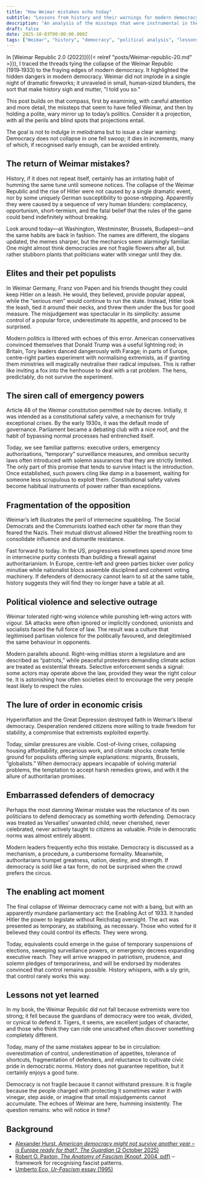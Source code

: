 ```yaml
---
title: "How Weimar mistakes echo today"
subtitle: "Lessons from history and their warnings for modern democracy"
description: "An analysis of the missteps that were instrumental in the collapse of the Weimar Republic and how similar patterns can be observed in contemporary politics. Not a prediction, but a cautionary projection."
draft: false
date: 2025-10-03T00:00:00.000Z
tags: ["Weimar", "history", "democracy", "political analysis", "lessons"]
---
```


In [Weimar Republic 2.0 (2022)]({{< relref "posts/Weimar-republic-20.md" >}}), I traced the threads tying the collapse 
of the Weimar Republic (1919‑1933) to the fraying edges of modern democracy. It highlighted the hidden dangers in 
modern democracy. Weimar did not implode in a single night of dramatic fireworks; it unraveled in small, human‑sized 
blunders, the sort that make history sigh and mutter, "I told you so."

This post builds on that compass, first by examining, with careful attention and more detail, the missteps that 
seem to have felled Weimar, and then by holding a polite, wary mirror up to today’s politics. Consider it a projection, 
with all the perils and blind spots that projections entail. 

The goal is not to indulge in melodrama but to issue a clear warning: Democracy does not collapse in one fell swoop; 
it dies in increments, many of which, if recognised early enough, can be avoided entirely.

## The return of Weimar mistakes?

History, if it does not repeat itself, certainly has an irritating habit of humming the same tune until someone notices. 
The collapse of the Weimar Republic and the rise of Hitler were not caused by a single dramatic event, nor by some 
uniquely German susceptibility to goose-stepping. Apparently they were caused by a sequence of very human blunders: 
complacency, opportunism, short-termism, and the fatal belief that the rules of the game could bend indefinitely 
without breaking.

Look around today—at Washington, Westminster, Brussels, Budapest—and the same habits are back in fashion. The names 
are different, the slogans updated, the memes sharper, but the mechanics seem alarmingly familiar. One might almost 
think democracies are not fragile flowers after all, but rather stubborn plants that politicians water with vinegar 
until they die.

## Elites and their pet populists

In Weimar Germany, Franz von Papen and his friends thought they could keep Hitler on a leash. He would, they believed, 
provide popular appeal, while the “serious men” would continue to run the state. Instead, Hitler took the leash, 
tied it around their necks, and threw them under the bus for good measure. The misjudgement was spectacular in its 
simplicity: assume control of a popular force, underestimate its appetite, and proceed to be surprised.

Modern politics is littered with echoes of this error. American conservatives convinced themselves that Donald 
Trump was a useful lightning rod; in Britain, Tory leaders danced dangerously with Farage; in parts of Europe, 
centre-right parties experiment with normalising extremists, as if granting them ministries will magically 
neutralise their radical impulses. This is rather like inviting a fox into the henhouse to deal with a rat problem. 
The hens, predictably, do not survive the experiment.

## The siren call of emergency powers

Article 48 of the Weimar constitution permitted rule by decree. Initially, it was intended as a constitutional 
safety valve, a mechanism for truly exceptional crises. By the early 1930s, it was the default mode of governance. 
Parliament became a debating club with a nice roof, and the habit of bypassing normal processes had entrenched itself.

Today, we see familiar patterns: executive orders, emergency authorisations, “temporary” surveillance measures, 
and omnibus security laws often introduced with solemn assurances that they are strictly limited. The only part of 
this promise that tends to survive intact is the introduction. Once established, such powers cling like damp in a 
basement, waiting for someone less scrupulous to exploit them. Constitutional safety valves become habitual 
instruments of power rather than exceptions.

## Fragmentation of the opposition

Weimar’s left illustrates the peril of internecine squabbling. The Social Democrats and the Communists loathed 
each other far more than they feared the Nazis. Their mutual distrust allowed Hitler the breathing room to 
consolidate influence and dismantle resistance.

Fast forward to today. In the US, progressives sometimes spend more time in internecine purity contests than 
building a firewall against authoritarianism. In Europe, centre-left and green parties bicker over policy minutiae 
while nationalist blocs assemble disciplined and coherent voting machinery. If defenders of democracy cannot 
learn to sit at the same table, history suggests they will find they no longer have a table at all.

## Political violence and selective outrage

Weimar tolerated right-wing violence while punishing left-wing actors with vigour. SA attacks were often ignored 
or implicitly condoned; unionists and socialists faced the full force of law. The result was a culture that 
legitimised partisan violence for the politically favoured, and delegitimised the same behaviour in opponents.

Modern parallels abound. Right-wing militias storm a legislature and are described as “patriots,” while peaceful 
protesters demanding climate action are treated as existential threats. Selective enforcement sends a signal: 
some actors may operate above the law, provided they wear the right colour tie. It is astonishing how often 
societies elect to encourage the very people least likely to respect the rules.

## The lure of order in economic crisis

Hyperinflation and the Great Depression destroyed faith in Weimar’s liberal democracy. Desperation rendered 
citizens more willing to trade freedom for stability, a compromise that extremists exploited expertly.

Today, similar pressures are visible. Cost-of-living crises, collapsing housing affordability, precarious work, 
and climate shocks create fertile ground for populists offering simple explanations: migrants, Brussels, “globalists.” 
When democracy appears incapable of solving material problems, the temptation to accept harsh remedies grows, 
and with it the allure of authoritarian promises.

## Embarrassed defenders of democracy

Perhaps the most damning Weimar mistake was the reluctance of its own politicians to defend democracy as 
something worth defending. Democracy was treated as Versailles’ unwanted child, never cherished, never celebrated, 
never actively taught to citizens as valuable. Pride in democratic norms was almost entirely absent.

Modern leaders frequently echo this mistake. Democracy is discussed as a mechanism, a procedure, a cumbersome 
formality. Meanwhile, authoritarians trumpet greatness, nation, destiny, and strength. If democracy is sold 
like a tax form, do not be surprised when the crowd prefers the circus.

## The enabling act moment

The final collapse of Weimar democracy came not with a bang, but with an apparently mundane parliamentary act: 
the Enabling Act of 1933. It handed Hitler the power to legislate without Reichstag oversight. The act was 
presented as temporary, as stabilising, as necessary. Those who voted for it believed they could control its 
effects. They were wrong.

Today, equivalents could emerge in the guise of temporary suspensions of elections, sweeping surveillance powers, 
or emergency decrees expanding executive reach. They will arrive wrapped in patriotism, prudence, and solemn 
pledges of temporariness, and will be endorsed by moderates convinced that control remains possible. History 
whispers, with a sly grin, that control rarely works this way.

## Lessons not yet learned

In my book, the Weimar Republic did not fall because extremists were too strong; it fell because the guardians of 
democracy were too weak, divided, or cynical to defend it. Tigers, it seems, are excellent judges of character, and 
those who think they can ride one unscathed often discover something completely different.

Today, many of the same mistakes appear to be in circulation: overestimation of control, underestimation of 
appetites, tolerance of shortcuts, fragmentation of defenders, and reluctance to cultivate civic pride in 
democratic norms. History does not guarantee repetition, but it certainly enjoys a good tune.

Democracy is not fragile because it cannot withstand pressure. It is fragile because the people charged with 
protecting it sometimes water it with vinegar, step aside, or imagine that small misjudgements cannot accumulate. 
The echoes of Weimar are here, humming insistently. The question remains: who will notice in time?

## Background

* [Alexander Hurst, *American democracy might not survive another year – is Europe ready for that?*, *The Guardian* (2 October 2025)](https://www.theguardian.com/commentisfree/2025/oct/02/american-democracy-trump-putin-europe-dangers)
* [Robert O. Paxton, *The Anatomy of Fascism* (Knopf, 2004, pdf)](https://files.libcom.org/files/Robert%20O.%20Paxton-The%20Anatomy%20of%20Fascism%20%20-Knopf%20(2004).pdf) – framework for recognising fascist patterns.
* [Umberto Eco, *Ur-Fascism* essay (1995)](https://www.nybooks.com/articles/1995/06/22/ur-fascism/)
